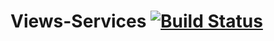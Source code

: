 # Views-Services [![Build Status](https://travis-ci.com/247softwareorganisation/Views-Services.svg?token=NVEr6qfxFFpUTQxShNsh&branch=development)](https://travis-ci.com/247softwareorganisation/Views-Services)
